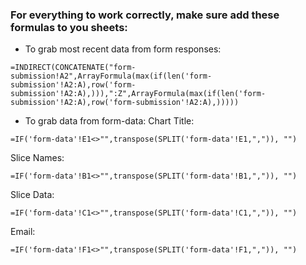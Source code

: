 ### For everything to work correctly, make sure add these formulas to you sheets:

* To grab most recent data from form responses: 
```
=INDIRECT(CONCATENATE("form-submission!A2",ArrayFormula(max(if(len('form-submission'!A2:A),row('form-submission'!A2:A),))),":Z",ArrayFormula(max(if(len('form-submission'!A2:A),row('form-submission'!A2:A),)))))
```
* To grab data from form-data: 
Chart Title:
```
=IF('form-data'!E1<>"",transpose(SPLIT('form-data'!E1,",")), "") 
```

Slice Names:
```
=IF('form-data'!B1<>"",transpose(SPLIT('form-data'!B1,",")), "")
```
Slice Data:
```
=IF('form-data'!C1<>"",transpose(SPLIT('form-data'!C1,",")), "")
```
Email: 
```
=IF('form-data'!F1<>"",transpose(SPLIT('form-data'!F1,",")), "")
```
